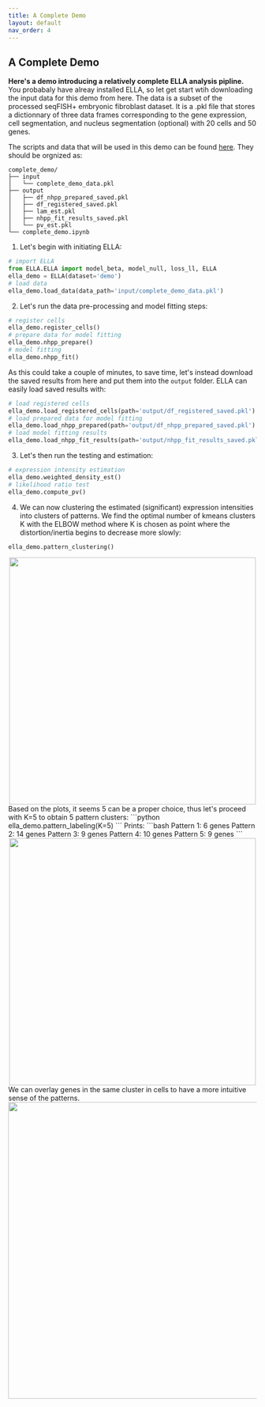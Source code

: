 ```yaml
---
title: A Complete Demo
layout: default
nav_order: 4
---
```


## A Complete Demo


**Here's a demo introducing a relatively complete ELLA analysis pipline.** You probabaly have alreay installed ELLA, so let get start wtih downloading the input data for this demo from here. The data is a subset of the processed seqFISH+ embryonic fibroblast dataset. It is a .pkl file that stores a dictionnary of three data frames corresponding to the gene expression, cell segmentation, and nucleus segmentation (optional) with 20 cells and 50 genes. 

The scripts and data that will be used in this demo can be found [here](https://github.com/jadexq/ELLA/tree/main/scripts/demo/complete_demo).
They  should be orgnized as:
```
complete_demo/
├── input
│   └── complete_demo_data.pkl
├── output
│   ├── df_nhpp_prepared_saved.pkl
│   ├── df_registered_saved.pkl
│   ├── lam_est.pkl
│   ├── nhpp_fit_results_saved.pkl
│   └── pv_est.pkl
└── complete_demo.ipynb
```

1. Let's begin with initiating ELLA:
```python
# import ELLA
from ELLA.ELLA import model_beta, model_null, loss_ll, ELLA
ella_demo = ELLA(dataset='demo')
# load data
ella_demo.load_data(data_path='input/complete_demo_data.pkl')
```
2. Let's run the data pre-processing and model fitting steps:
```python
# register cells
ella_demo.register_cells()
# prepare data for model fitting
ella_demo.nhpp_prepare() 
# model fitting
ella_demo.nhpp_fit()
```
As this could take a couple of minutes, to save time,  let's instead download the saved results from here and put them into the `output` folder. ELLA can easily load saved results with:
```python
# load registered cells
ella_demo.load_registered_cells(path='output/df_registered_saved.pkl')
# load prepared data for model fitting
ella_demo.load_nhpp_prepared(path='output/df_nhpp_prepared_saved.pkl')
# load model fitting results
ella_demo.load_nhpp_fit_results(path='output/nhpp_fit_results_saved.pkl')
```
3. Let's then run the testing and estimation:
```python
# expression intensity estimation
ella_demo.weighted_density_est()
# likelihood ratio test
ella_demo.compute_pv()
```
4. We can now clustering the estimated (significant) expression intensities into clusters of patterns. We find the optimal number of kmeans clusters K with the ELBOW method where K is chosen as point where the distortion/inertia begins to decrease more slowly:
```python
ella_demo.pattern_clustering()
```
<div style="margin: 0 auto; text-align: center;"> 
<img src="{{ site.baseurl }}/images/demo2_elbow.png" width="500" />
</div>
Based on the plots, it seems 5 can be a proper choice, thus let's proceed with K=5 to obtain 5 pattern clusters:
```python
ella_demo.pattern_labeling(K=5)
```
Prints:
```bash
Pattern 1: 6 genes
Pattern 2: 14 genes
Pattern 3: 9 genes
Pattern 4: 10 genes
Pattern 5: 9 genes
```
<div style="margin: 0 auto; text-align: center;"> 
<img src="{{ site.baseurl }}/images/demo2_est.png" width="500" />
</div>
We can overlay genes in the same cluster in cells to have a more intuitive sense of the patterns.
<div style="margin: 0 auto; text-align: center;"> 
<img src="{{ site.baseurl }}/images/demo2_cells.png" width="600" />
</div>